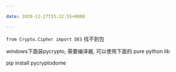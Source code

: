 ```yaml
---

date: 2020-12-27T15:32:55+0800

---
```


`from Crypto.Cipher import DES` 找不到包

windows下面装pycrypto, 需要编译器, 可以使用下面的 pure python lib

pip install pycryptodome

